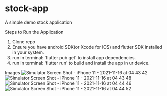 # stock-app
A simple demo stock application

Steps to Run the Application
1. Clone repo
2. Ensure you have android SDK(or Xcode for IOS) and flutter SDK installed in your system.
3. run in terminal: 'flutter pub get' to install app dependencies.
4. run in terminal: 'flutter run' to build and install the app in ur device.


Images
![Simulator Screen Shot - iPhone 11 - 2021-11-16 at 04 43 42](https://user-images.githubusercontent.com/34801232/141921598-3bdc3a50-3a6b-4626-ba0e-ab69871f50f1.png)
![Simulator Screen Shot - iPhone 11 - 2021-11-16 at 04 43 48](https://user-images.githubusercontent.com/34801232/141921823-e694137c-ee0e-4803-8f7f-d0e22c001a8c.png)
![Simulator Screen Shot - iPhone 11 - 2021-11-16 at 04 44 46](https://user-images.githubusercontent.com/34801232/141921936-21757b4d-0fab-4603-939e-0024efed67bc.png)
![Simulator Screen Shot - iPhone 11 - 2021-11-16 at 04 44 52](https://user-images.githubusercontent.com/34801232/141921943-17e6dddc-a8b3-43b4-a69b-1da61b32dafd.png)
